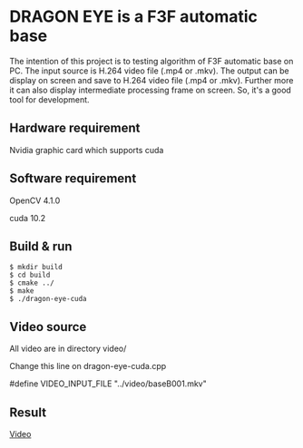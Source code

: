 # DRAGON EYE is a F3F automatic base

The intention of this project is to testing algorithm of F3F automatic base on PC. The input source is H.264 video file (.mp4 or .mkv). The output can be display on screen and save to H.264 video file (.mp4 or .mkv). Further more it can also display intermediate processing frame on screen. So, it's a good tool for development.

## Hardware requirement

Nvidia graphic card which supports cuda

## Software requirement

OpenCV 4.1.0

cuda 10.2

## Build & run

```
$ mkdir build
$ cd build
$ cmake ../
$ make
$ ./dragon-eye-cuda
```

## Video source

All video are in directory video/

Change this line on dragon-eye-cuda.cpp

  #define VIDEO_INPUT_FILE "../video/baseB001.mkv"

## Result

[Video](https://www.youtube.com/watch?v=g1BrMynNwn8)





